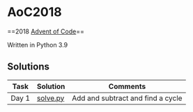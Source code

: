 # AoC2018
==2018 [Advent of Code](https://adventofcode.com/2018)==

Written in Python 3.9

## Solutions

Task | Solution | Comments
---  | ---      | ---
Day 1 | [solve.py](01-chronal-calibration/solve.py) | Add and subtract and find a cycle